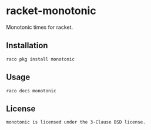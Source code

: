 # racket-monotonic

Monotonic times for racket.

## Installation

    raco pkg install monotonic

## Usage

    raco docs monotonic

## License

    monotonic is licensed under the 3-Clause BSD license.
